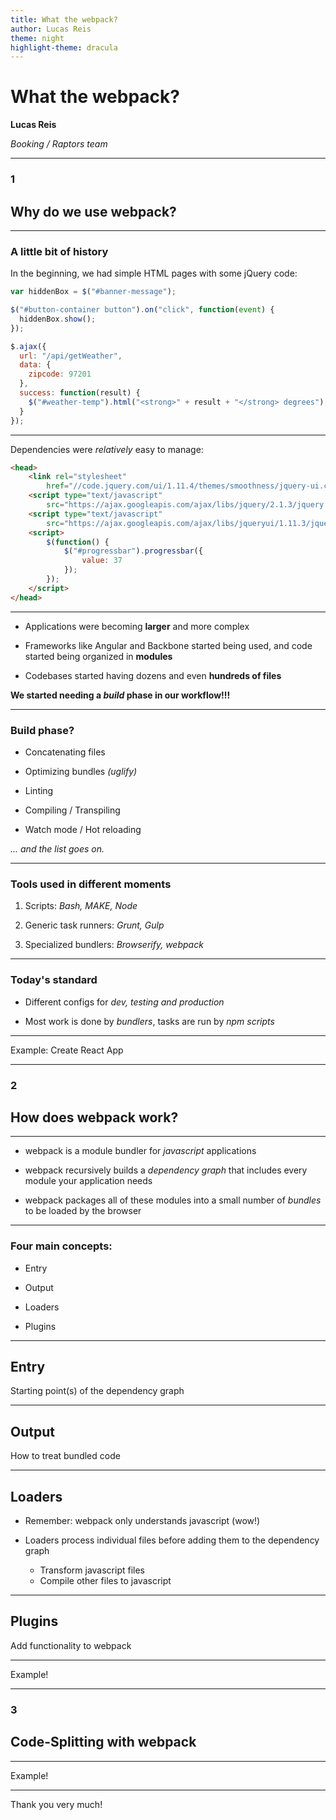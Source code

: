 ```yaml
---
title: What the webpack?
author: Lucas Reis
theme: night
highlight-theme: dracula
---
```


# What the webpack?

**Lucas Reis**

*Booking / Raptors team*

---

<!-- .slide: data-background="linear-gradient(to bottom right, #FF5E3A, #FF2A68)" -->

### 1

## Why do we use webpack?

---

### A little bit of history

In the beginning, we had simple HTML pages with some jQuery code:

```js
var hiddenBox = $("#banner-message");

$("#button-container button").on("click", function(event) {
  hiddenBox.show();
});

$.ajax({
  url: "/api/getWeather",
  data: {
    zipcode: 97201
  },
  success: function(result) {
    $("#weather-temp").html("<strong>" + result + "</strong> degrees");
  }
});
```

---

Dependencies were *relatively* easy to manage:

```html
<head>
    <link rel="stylesheet" 
        href="//code.jquery.com/ui/1.11.4/themes/smoothness/jquery-ui.css">
    <script type="text/javascript" 
        src="https://ajax.googleapis.com/ajax/libs/jquery/2.1.3/jquery.min.js"></script>
    <script type="text/javascript" 
        src="https://ajax.googleapis.com/ajax/libs/jqueryui/1.11.3/jquery-ui.min.js"></script>
    <script>
        $(function() {
            $("#progressbar").progressbar({
                value: 37
            });
        });
    </script>
</head>
```

---

- Applications were becoming **larger** and more complex

- Frameworks like Angular and Backbone started being used, and code started being organized in **modules**

- Codebases started having dozens and even **hundreds of files**

**We started needing a *build* phase in our workflow!!!**

---

### Build phase?

- Concatenating files

- Optimizing bundles *(uglify)*

- Linting

- Compiling / Transpiling

- Watch mode / Hot reloading

*... and the list goes on.*

---

### Tools used in different moments

1. Scripts: *Bash, MAKE, Node*

2. Generic task runners: *Grunt, Gulp*

3. Specialized bundlers: *Browserify, webpack*

---

### Today's standard

- Different configs for *dev, testing and production*

- Most work is done by *bundlers*, tasks are run by *npm scripts*

---

Example: Create React App

---

<!-- .slide: data-background="linear-gradient(to bottom right, #1D77EF, #81F3FD)" -->

### 2

## How does webpack work?

---

- webpack is a module bundler for *javascript* applications

- webpack recursively builds a *dependency graph* that includes every module your application needs

- webpack packages all of these modules into a small number of *bundles* to be loaded by the browser

---

### Four main concepts:

- Entry

- Output

- Loaders

- Plugins

---

## Entry

Starting point(s) of the dependency graph

---

## Output

How to treat bundled code

---

## Loaders

- Remember: webpack only understands javascript (wow!)

- Loaders process individual files before adding them to the dependency graph
  - Transform javascript files
  - Compile other files to javascript

---

## Plugins

Add functionality to webpack

---

Example!

---

<!-- .slide: data-background="linear-gradient(to bottom right, #FF5E3A, #FF2A68)" -->

### 3

## Code-Splitting with webpack

---

Example!

---

Thank you very much!